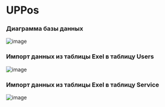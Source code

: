# UPPos
### Диаграмма базы данных
![image](https://user-images.githubusercontent.com/100847962/222152158-dd121851-bf7d-4f87-92dc-894824376aa2.png)
### Импорт данных из таблицы Exel в таблицу Users
![image](https://user-images.githubusercontent.com/100847962/222152587-7e609e2d-16e6-456f-acc1-e0966c659722.png)
### Импорт данных из таблицы Exel в таблицу Service
![image](https://user-images.githubusercontent.com/100847962/222152825-0d32629c-6d6c-47fb-9af5-42eaf2496a1a.png)
